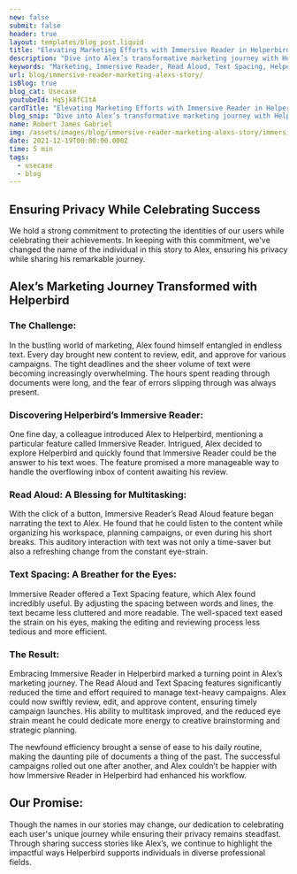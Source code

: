 ```yaml
---
new: false
submit: false
header: true
layout: templates/blog_post.liquid
title: "Elevating Marketing Efforts with Immersive Reader in Helperbird"
description: "Dive into Alex’s transformative marketing journey with Helperbird's Immersive Reader. Learn how the Read Aloud and Text Spacing features significantly eased his workload, enabling more efficient and effective campaign management."
keywords: "Marketing, Immersive Reader, Read Aloud, Text Spacing, Helperbird for Chrome, productivity tools, accessibility software"
url: blog/immersive-reader-marketing-alexs-story/
isBlog: true
blog_cat: Usecase
youtubeId: HqSjk8fC1tA
cardTitle: "Elevating Marketing Efforts with Immersive Reader in Helperbird"
blog_snip: "Dive into Alex’s transformative marketing journey with Helperbird's Immersive Reader. Learn how the Read Aloud and Text Spacing features significantly eased his workload, enabling more efficient and effective campaign management."
name: Robert James Gabriel
img: /assets/images/blog/immersive-reader-marketing-alexs-story/immersive-reader.png
date: 2021-12-19T00:00:00.000Z
time: 5 min
tags:
  - usecase
  - blog
---
```


## Ensuring Privacy While Celebrating Success

We hold a strong commitment to protecting the identities of our users while celebrating their achievements. In keeping with this commitment, we've changed the name of the individual in this story to Alex, ensuring his privacy while sharing his remarkable journey.

## Alex’s Marketing Journey Transformed with Helperbird

### The Challenge:

In the bustling world of marketing, Alex found himself entangled in endless text. Every day brought new content to review, edit, and approve for various campaigns. The tight deadlines and the sheer volume of text were becoming increasingly overwhelming. The hours spent reading through documents were long, and the fear of errors slipping through was always present.

### Discovering Helperbird’s Immersive Reader:

One fine day, a colleague introduced Alex to Helperbird, mentioning a particular feature called Immersive Reader. Intrigued, Alex decided to explore Helperbird and quickly found that Immersive Reader could be the answer to his text woes. The feature promised a more manageable way to handle the overflowing inbox of content awaiting his review.

### Read Aloud: A Blessing for Multitasking:

With the click of a button, Immersive Reader’s Read Aloud feature began narrating the text to Alex. He found that he could listen to the content while organizing his workspace, planning campaigns, or even during his short breaks. This auditory interaction with text was not only a time-saver but also a refreshing change from the constant eye-strain.

### Text Spacing: A Breather for the Eyes:

Immersive Reader offered a Text Spacing feature, which Alex found incredibly useful. By adjusting the spacing between words and lines, the text became less cluttered and more readable. The well-spaced text eased the strain on his eyes, making the editing and reviewing process less tedious and more efficient.

### The Result:

Embracing Immersive Reader in Helperbird marked a turning point in Alex’s marketing journey. The Read Aloud and Text Spacing features significantly reduced the time and effort required to manage text-heavy campaigns. Alex could now swiftly review, edit, and approve content, ensuring timely campaign launches. His ability to multitask improved, and the reduced eye strain meant he could dedicate more energy to creative brainstorming and strategic planning.

The newfound efficiency brought a sense of ease to his daily routine, making the daunting pile of documents a thing of the past. The successful campaigns rolled out one after another, and Alex couldn’t be happier with how Immersive Reader in Helperbird had enhanced his workflow.

## Our Promise:

Though the names in our stories may change, our dedication to celebrating each user's unique journey while ensuring their privacy remains steadfast. Through sharing success stories like Alex’s, we continue to highlight the impactful ways Helperbird supports individuals in diverse professional fields.
